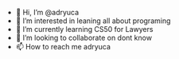 - 👋 Hi, I’m @adryuca
- 👀 I’m interested in leaning all about programing
- 🌱 I’m currently learning CS50 for Lawyers
- 💞️ I’m looking to collaborate on dont know
- 📫 How to reach me adryuca

<!---
adryuca/adryuca is a ✨ special ✨ repository because its `README.md` (this file) appears on your GitHub profile.
You can click the Preview link to take a look at your changes.
--->
